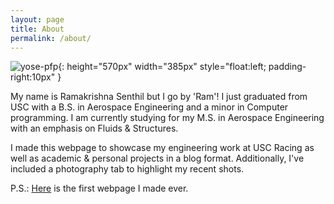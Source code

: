```yaml
---
layout: page
title: About
permalink: /about/
---
```


![yose-pfp](https://ram-senthil.github.io/assets/yose-pfp.jpg){: height="570px" width="385px" style="float:left; padding-right:10px" }

My name is Ramakrishna Senthil but I go by 'Ram'! I just graduated from USC with a B.S. in Aerospace Engineering and a minor in Computer programming. I am currently studying for my M.S. in Aerospace Engineering with an emphasis on Fluids & Structures. 

I made this webpage to showcase my engineering work at USC Racing as well as academic & personal projects in a blog format. Additionally, I've included a photography tab to highlight my recent shots. 

P.S.: [Here](https://ramakrishnasenthil.github.io) is the first webpage I made ever.